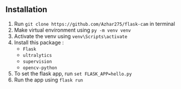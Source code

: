 ## Installation

1. Run `git clone https://github.com/Azhar275/flask-cam` in terminal
2. Make virtual environment using `py -m venv venv`
3. Activate the venv using `venv\Scripts\activate`
4. Install this package :
    - `Flask`
    - `ultralytics`
    - `supervision`
    - `opencv-python`
5. To set the flask app, run `set FLASK_APP=hello.py`
6. Run the app using `flask run`